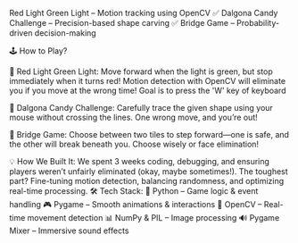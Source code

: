  Red Light Green Light – Motion tracking using OpenCV
 ✅ Dalgona Candy Challenge – Precision-based shape carving
 ✅ Bridge Game – Probability-driven decision-making

🕹️ How to Play?

🔴 Red Light Green Light: Move forward when the light is green, but stop immediately when it turns red! Motion detection with OpenCV will eliminate you if you move at the wrong time! Goal is to press the 'W' key of keyboard

🍪 Dalgona Candy Challenge: Carefully trace the given shape using your mouse without crossing the lines. One wrong move, and you’re out!

🌉 Bridge Game: Choose between two tiles to step forward—one is safe, and the other will break beneath you. Choose wisely or face elimination!

💡 How We Built It:
We spent 3 weeks coding, debugging, and ensuring players weren’t unfairly eliminated (okay, maybe sometimes!). The toughest part? Fine-tuning motion detection, balancing randomness, and optimizing real-time processing.
🛠️ Tech Stack:
🚀 Python – Game logic & event handling
 🎮 Pygame – Smooth animations & interactions
 👀 OpenCV – Real-time movement detection
 📊 NumPy & PIL – Image processing
 🔊 Pygame Mixer – Immersive sound effects



